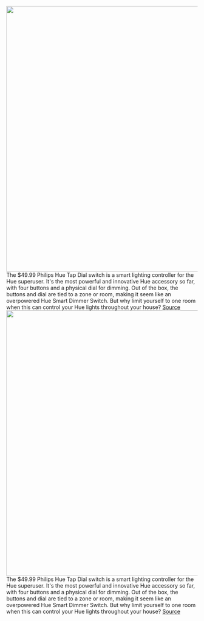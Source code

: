 <img src='https://cdn.vox-cdn.com/thumbor/P9soe5st1kS73bmqDGo1z8utg0c=/32x0:5244x3348/1200x675/filters:focal(2448x1338:3328x2218)/cdn.vox-cdn.com/uploads/chorus_image/image/71264818/226127_PHILIPS_HUE_TAP_DIAL_SWITCH_PHO_jtuohy_0009.0.jpg' width='700px' /><br/>
The $49.99 Philips Hue Tap Dial switch is a smart lighting controller for the Hue superuser. It's the most powerful and innovative Hue accessory so far, with four buttons and a physical dial for dimming. Out of the box, the buttons and dial are tied to a zone or room, making it seem like an overpowered Hue Smart Dimmer Switch. But why limit yourself to one room when this can control your Hue lights throughout your house?
<a href='https://www.theverge.com/2022/8/20/23311283/philips-hue-tap-dial-switch-review'> Source <a/><img src='https://cdn.vox-cdn.com/thumbor/P9soe5st1kS73bmqDGo1z8utg0c=/32x0:5244x3348/1200x675/filters:focal(2448x1338:3328x2218)/cdn.vox-cdn.com/uploads/chorus_image/image/71264818/226127_PHILIPS_HUE_TAP_DIAL_SWITCH_PHO_jtuohy_0009.0.jpg' width='700px' /><br/>
The $49.99 Philips Hue Tap Dial switch is a smart lighting controller for the Hue superuser. It's the most powerful and innovative Hue accessory so far, with four buttons and a physical dial for dimming. Out of the box, the buttons and dial are tied to a zone or room, making it seem like an overpowered Hue Smart Dimmer Switch. But why limit yourself to one room when this can control your Hue lights throughout your house?
<a href='https://www.theverge.com/2022/8/20/23311283/philips-hue-tap-dial-switch-review'> Source <a/>